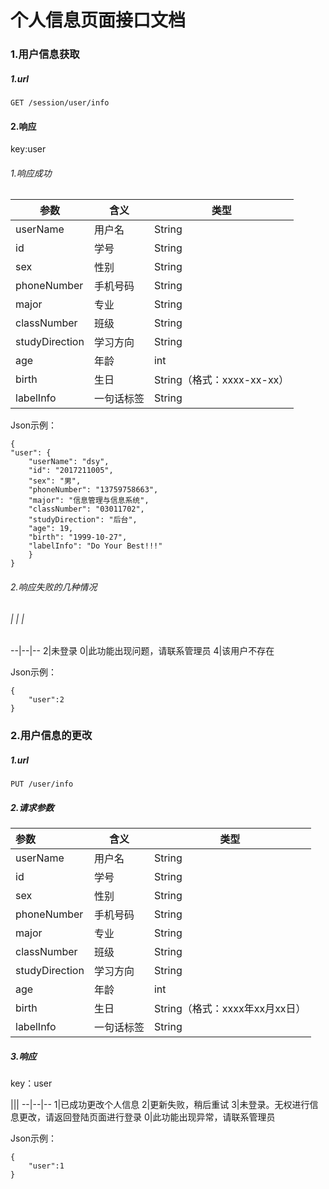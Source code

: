 ﻿# 个人信息页面接口文档

### 1.用户信息获取

##### 1.url

    GET /session/user/info

#### 2.响应

key:user

###### 1.响应成功

参数|含义|类型
--|--|--
userName|用户名|String
id|学号|String
sex|性别|String
phoneNumber|手机号码|String
major|专业|String
classNumber|班级|String
studyDirection|学习方向|String
age|年龄|int
birth|生日|String（格式：xxxx-xx-xx）
labelInfo|一句话标签|String

Json示例：

    {
    "user": {
        "userName": "dsy",
        "id": "2017211005",
        "sex": "男",
        "phoneNumber": "13759758663",
        "major": "信息管理与信息系统",
        "classNumber": "03011702",
        "studyDirection": "后台",
        "age": 19,
        "birth": "1999-10-27",
        "labelInfo": "Do Your Best!!!"
        }
    }
###### 2.响应失败的几种情况

###### | | |
--|--|--
2|未登录
0|此功能出现问题，请联系管理员
4|该用户不存在

Json示例：

    {
        "user":2
    }


### 2.用户信息的更改

##### 1.url

    PUT /user/info

##### 2.请求参数

参数|含义|类型
:--|--|--
userName|用户名|String
id|学号|String
sex|性别|String
phoneNumber|手机号码|String
major|专业|String
classNumber|班级|String
studyDirection|学习方向|String
age|年龄|int
birth|生日|String（格式：xxxx年xx月xx日）
labelInfo|一句话标签|String

##### 3.响应

key：user

|||
--|--|--
1|已成功更改个人信息
2|更新失败，稍后重试
3|未登录。无权进行信息更改，请返回登陆页面进行登录
0|此功能出现异常，请联系管理员

Json示例：

    {
        "user":1
    }